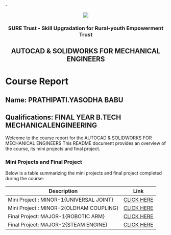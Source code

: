 -<!-- PROJECT LOGO -->
<br />

<div align="center">
   <img src='https://user-images.githubusercontent.com/73131499/166115643-d3187f47-d38f-41b2-ae42-5ecbbc60de14.png' />


<h3 align="center">SURE Trust - Skill Upgradation for Rural-youth Empowerment Trust</h3>
  <h2>  AUTOCAD & SOLIDWORKS FOR MECHANICAL ENGINEERS  </h2>
</div>

# Course Report

## Name: PRATHIPATI.YASODHA BABU

## Qualifications: FINAL YEAR B.TECH MECHANICALENGINEERING

Welcome to the course report for the AUTOCAD & SOLIDWORKS FOR MECHANICAL ENGINEERS This README document provides an overview of the course, its mini projects and final project.

### Mini Projects and Final Project

Below is a table summarizing the mini projects and final project completed during the course:

| Description                               | Link                                                                                                                               |
|-------------------------------------------|------------------------------------------------------------------------------------------------------------------------------------|
| Mini Project : MINOR-1{UNIVERSAL JOINT}   |[CLICK HERE](https://github.com/sure-trust/G4_Autocad/tree/main/Mini%20Projects/Yasodha/MINOR-1%7BUNIVERSAL%20JOINT%7D)|
| Mini Project : MINOR-2{OLDHAM COUPLING}   |[CLICK HERE](https://github.com/sure-trust/G4_Autocad/tree/main/Mini%20Projects/Yasodha/MINOR-2%7BOLDHAM%20COUPLING%7D)|
| Final Project: MAJOR-1{ROBOTIC ARM}       |[CLICK HERE](https://github.com/sure-trust/G4_Autocad/tree/main/Final%20Capstone%20Project/Yasodha%20babu/MAJOR-1%7BROBOTIC%20ARM%7D)|                                                                                                    
| Final Project: MAJOR-2{STEAM ENGINE}      |[CLICK HERE](https://github.com/sure-trust/G4_Autocad/tree/main/Final%20Capstone%20Project/Yasodha%20babu/MAJOR-2%7BSTEAM%20ENGINE%7D)|        

